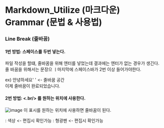 # Markdown_Utilize (마크다운) Grammar (문법 & 사용법)

### Line Break (줄바꿈)

#### 1번 방법: 스페이스를 두번 넣는다.
파일 작성을 할떄, 줄바꿈을 위해 엔터를 넣었는데 결과에는 엔터가 없는 경우가 생긴다.
줄 바꿈을 위해서는 문장으 ㅣ마지막에 스페이스바가 2번 이상 들어가야한다.  

ex) 안녕하세요'   ' <- 줄바꿈 공간  
    이제 줄바꿈이 완료되었습니다.  

#### 2번 방법: <.br/> 를 원하는 위치에 사용한다.
![image](https://github.com/Haroom02/Markdown_Utilize/assets/163201310/3e63fdd5-cd16-4048-8f20-5cf64f248710)
이 표시를 원하는 위치에 사용하면 줄바꿈이 된다.


<span style="color.red"></span> : 색상 <- 편집시 확인가능
<span style='background-color:#fff5b1'></span> : 형광펜 <- 편집시 확인가능

